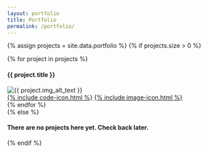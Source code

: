 ```yaml
---
layout: portfolio
title: Portfolio
permalink: /portfolio/
---
```


{% assign projects = site.data.portfolio %}
{% if projects.size > 0 %}
<div class="projects splendid-flex justify-between flex-wrap">
	{% for project in projects %}
		<article class="project">
			<h4>{{ project.title }}</h4>
			<div class="scroll-img-container rounded shadow" style="background-color:{{ project.img_bg_color }};">
				<picture class="{% if project.picture_width < 100 %}mt-5 {% endif %}mx-auto w-{{ project.picture_width }}">
					<source type="image/webp" srcset="{{ project.img_webp_src }}" >
					<img src="{{ project.img_fallback_src }}" alt="{{ project.img_alt_text }}" />
				</picture>
			</div>
			<footer class="splendid-flex mt-4 py-1 px-3 flex-row justify-center items-center text-sm">
				<a href="{{ project.github_code_url }}" title="See the email code on GitHub" class="p-3 bg-white shadow" target="_blank">{% include code-icon.html %}</a>
				<a href="{{ project.github_screenshot_url }}" title="See the email screenshot on GitHub" class="p-3 bg-white shadow" target="_blank">{% include image-icon.html %}</a>
			</footer>
		</article>
	{% endfor %}
</div>
{% else %}
<div class="splendid-flex px-6 justify-center items-center bg-white rounded">
	<h4>There are no projects here yet. Check back later.</h4>
</div>
{% endif %}
